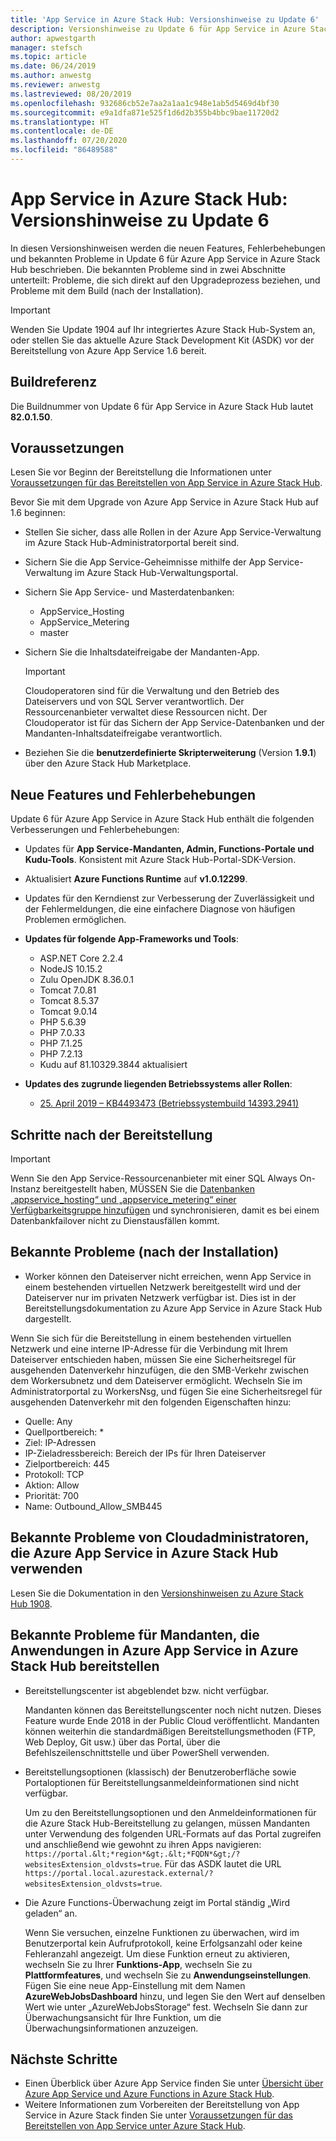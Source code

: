 ```yaml
---
title: 'App Service in Azure Stack Hub: Versionshinweise zu Update 6'
description: Versionshinweise zu Update 6 für App Service in Azure Stack Hub, z. B. zu neuen Features, Fehlerbehebungen und bekannten Problemen.
author: apwestgarth
manager: stefsch
ms.topic: article
ms.date: 06/24/2019
ms.author: anwestg
ms.reviewer: anwestg
ms.lastreviewed: 08/20/2019
ms.openlocfilehash: 932686cb52e7aa2a1aa1c948e1ab5d5469d4bf30
ms.sourcegitcommit: e9a1dfa871e525f1d6d2b355b4bbc9bae11720d2
ms.translationtype: HT
ms.contentlocale: de-DE
ms.lasthandoff: 07/20/2020
ms.locfileid: "86489588"
---
```

# <a name="app-service-on-azure-stack-hub-update-6-release-notes"></a>App Service in Azure Stack Hub: Versionshinweise zu Update 6

In diesen Versionshinweisen werden die neuen Features, Fehlerbehebungen und bekannten Probleme in Update 6 für Azure App Service in Azure Stack Hub beschrieben. Die bekannten Probleme sind in zwei Abschnitte unterteilt: Probleme, die sich direkt auf den Upgradeprozess beziehen, und Probleme mit dem Build (nach der Installation).

> [!IMPORTANT]
> Wenden Sie Update 1904 auf Ihr integriertes Azure Stack Hub-System an, oder stellen Sie das aktuelle Azure Stack Development Kit (ASDK) vor der Bereitstellung von Azure App Service 1.6 bereit.

## <a name="build-reference"></a>Buildreferenz

Die Buildnummer von Update 6 für App Service in Azure Stack Hub lautet **82.0.1.50**.

## <a name="prerequisites"></a>Voraussetzungen

Lesen Sie vor Beginn der Bereitstellung die Informationen unter [Voraussetzungen für das Bereitstellen von App Service in Azure Stack Hub](azure-stack-app-service-before-you-get-started.md).

Bevor Sie mit dem Upgrade von Azure App Service in Azure Stack Hub auf 1.6 beginnen:

- Stellen Sie sicher, dass alle Rollen in der Azure App Service-Verwaltung im Azure Stack Hub-Administratorportal bereit sind.

- Sichern Sie die App Service-Geheimnisse mithilfe der App Service-Verwaltung im Azure Stack Hub-Verwaltungsportal.

- Sichern Sie App Service- und Masterdatenbanken:
  - AppService_Hosting
  - AppService_Metering
  - master

- Sichern Sie die Inhaltsdateifreigabe der Mandanten-App.

  > [!Important]
  > Cloudoperatoren sind für die Verwaltung und den Betrieb des Dateiservers und von SQL Server verantwortlich.  Der Ressourcenanbieter verwaltet diese Ressourcen nicht.  Der Cloudoperator ist für das Sichern der App Service-Datenbanken und der Mandanten-Inhaltsdateifreigabe verantwortlich.

- Beziehen Sie die **benutzerdefinierte Skripterweiterung** (Version **1.9.1**) über den Azure Stack Hub Marketplace.

## <a name="new-features-and-fixes"></a>Neue Features und Fehlerbehebungen

Update 6 für Azure App Service in Azure Stack Hub enthält die folgenden Verbesserungen und Fehlerbehebungen:

- Updates für **App Service-Mandanten, Admin, Functions-Portale und Kudu-Tools**. Konsistent mit Azure Stack Hub-Portal-SDK-Version.

- Aktualisiert **Azure Functions Runtime** auf **v1.0.12299**.

- Updates für den Kerndienst zur Verbesserung der Zuverlässigkeit und der Fehlermeldungen, die eine einfachere Diagnose von häufigen Problemen ermöglichen.

- **Updates für folgende App-Frameworks und Tools**:

  - ASP.NET Core 2.2.4
  - NodeJS 10.15.2
  - Zulu OpenJDK 8.36.0.1
  - Tomcat 7.0.81
  - Tomcat 8.5.37
  - Tomcat 9.0.14
  - PHP 5.6.39
  - PHP 7.0.33
  - PHP 7.1.25
  - PHP 7.2.13
  - Kudu auf 81.10329.3844 aktualisiert

- **Updates des zugrunde liegenden Betriebssystems aller Rollen**:
  - [25. April 2019 – KB4493473 (Betriebssystembuild 14393.2941)](https://support.microsoft.com/help/4493473/windows-10-update-kb4493473)

## <a name="post-deployment-steps"></a>Schritte nach der Bereitstellung

> [!IMPORTANT]
> Wenn Sie den App Service-Ressourcenanbieter mit einer SQL Always On-Instanz bereitgestellt haben, MÜSSEN Sie die [Datenbanken „appservice_hosting“ und „appservice_metering“ einer Verfügbarkeitsgruppe hinzufügen](/sql/database-engine/availability-groups/windows/availability-group-add-a-database) und synchronisieren, damit es bei einem Datenbankfailover nicht zu Dienstausfällen kommt.

## <a name="known-issues-post-installation"></a>Bekannte Probleme (nach der Installation)

- Worker können den Dateiserver nicht erreichen, wenn App Service in einem bestehenden virtuellen Netzwerk bereitgestellt wird und der Dateiserver nur im privaten Netzwerk verfügbar ist. Dies ist in der Bereitstellungsdokumentation zu Azure App Service in Azure Stack Hub dargestellt.

Wenn Sie sich für die Bereitstellung in einem bestehenden virtuellen Netzwerk und eine interne IP-Adresse für die Verbindung mit Ihrem Dateiserver entschieden haben, müssen Sie eine Sicherheitsregel für ausgehenden Datenverkehr hinzufügen, die den SMB-Verkehr zwischen dem Workersubnetz und dem Dateiserver ermöglicht. Wechseln Sie im Administratorportal zu WorkersNsg, und fügen Sie eine Sicherheitsregel für ausgehenden Datenverkehr mit den folgenden Eigenschaften hinzu:

* Quelle: Any
* Quellportbereich: *
* Ziel: IP-Adressen
* IP-Zieladressbereich: Bereich der IPs für Ihren Dateiserver
* Zielportbereich: 445
* Protokoll: TCP
* Aktion: Allow
* Priorität: 700
* Name: Outbound_Allow_SMB445

## <a name="known-issues-for-cloud-admins-operating-azure-app-service-on-azure-stack-hub"></a>Bekannte Probleme von Cloudadministratoren, die Azure App Service in Azure Stack Hub verwenden

Lesen Sie die Dokumentation in den [Versionshinweisen zu Azure Stack Hub 1908](./release-notes.md?view=azs-1908).

## <a name="known-issues-for-tenants-deploying-applications-on-azure-app-service-on-azure-stack-hub"></a>Bekannte Probleme für Mandanten, die Anwendungen in Azure App Service in Azure Stack Hub bereitstellen

- Bereitstellungscenter ist abgeblendet bzw. nicht verfügbar.

    Mandanten können das Bereitstellungscenter noch nicht nutzen. Dieses Feature wurde Ende 2018 in der Public Cloud veröffentlicht. Mandanten können weiterhin die standardmäßigen Bereitstellungsmethoden (FTP, Web Deploy, Git usw.) über das Portal, über die Befehlszeilenschnittstelle und über PowerShell verwenden.

- Bereitstellungsoptionen (klassisch) der Benutzeroberfläche sowie Portaloptionen für Bereitstellungsanmeldeinformationen sind nicht verfügbar.

    Um zu den Bereitstellungsoptionen und den Anmeldeinformationen für die Azure Stack Hub-Bereitstellung zu gelangen, müssen Mandanten unter Verwendung des folgenden URL-Formats auf das Portal zugreifen und anschließend wie gewohnt zu ihren Apps navigieren: `https://portal.&lt;*region*&gt;.&lt;*FQDN*&gt;/?websitesExtension_oldvsts=true`. Für das ASDK lautet die URL `https://portal.local.azurestack.external/?websitesExtension_oldvsts=true`.

- Die Azure Functions-Überwachung zeigt im Portal ständig „Wird geladen“ an.

    Wenn Sie versuchen, einzelne Funktionen zu überwachen, wird im Benutzerportal kein Aufrufprotokoll, keine Erfolgsanzahl oder keine Fehleranzahl angezeigt. Um diese Funktion erneut zu aktivieren, wechseln Sie zu Ihrer **Funktions-App**, wechseln Sie zu **Plattformfeatures**, und wechseln Sie zu **Anwendungseinstellungen**.  Fügen Sie eine neue App-Einstellung mit dem Namen **AzureWebJobsDashboard** hinzu, und legen Sie den Wert auf denselben Wert wie unter „AzureWebJobsStorage“ fest. Wechseln Sie dann zur Überwachungsansicht für Ihre Funktion, um die Überwachungsinformationen anzuzeigen.

## <a name="next-steps"></a>Nächste Schritte

- Einen Überblick über Azure App Service finden Sie unter [Übersicht über Azure App Service und Azure Functions in Azure Stack Hub](azure-stack-app-service-overview.md).
- Weitere Informationen zum Vorbereiten der Bereitstellung von App Service in Azure Stack finden Sie unter [Voraussetzungen für das Bereitstellen von App Service unter Azure Stack Hub](azure-stack-app-service-before-you-get-started.md).

